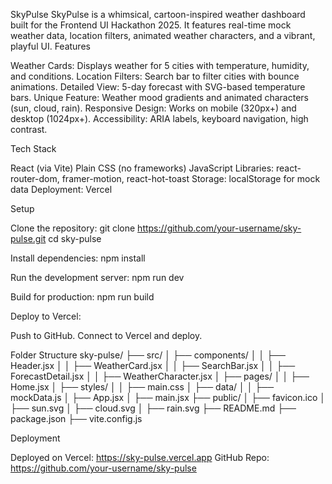 SkyPulse
SkyPulse is a whimsical, cartoon-inspired weather dashboard built for the Frontend UI Hackathon 2025. It features real-time mock weather data, location filters, animated weather characters, and a vibrant, playful UI.
Features

Weather Cards: Displays weather for 5 cities with temperature, humidity, and conditions.
Location Filters: Search bar to filter cities with bounce animations.
Detailed View: 5-day forecast with SVG-based temperature bars.
Unique Feature: Weather mood gradients and animated characters (sun, cloud, rain).
Responsive Design: Works on mobile (320px+) and desktop (1024px+).
Accessibility: ARIA labels, keyboard navigation, high contrast.

Tech Stack

React (via Vite)
Plain CSS (no frameworks)
JavaScript
Libraries: react-router-dom, framer-motion, react-hot-toast
Storage: localStorage for mock data
Deployment: Vercel

Setup

Clone the repository:
git clone https://github.com/your-username/sky-pulse.git
cd sky-pulse


Install dependencies:
npm install


Run the development server:
npm run dev


Build for production:
npm run build


Deploy to Vercel:

Push to GitHub.
Connect to Vercel and deploy.



Folder Structure
sky-pulse/
├── src/
│   ├── components/
│   │   ├── Header.jsx
│   │   ├── WeatherCard.jsx
│   │   ├── SearchBar.jsx
│   │   ├── ForecastDetail.jsx
│   │   ├── WeatherCharacter.jsx
│   ├── pages/
│   │   ├── Home.jsx
│   ├── styles/
│   │   ├── main.css
│   ├── data/
│   │   ├── mockData.js
│   ├── App.jsx
│   ├── main.jsx
├── public/
│   ├── favicon.ico
│   ├── sun.svg
│   ├── cloud.svg
│   ├── rain.svg
├── README.md
├── package.json
├── vite.config.js

Deployment

Deployed on Vercel: https://sky-pulse.vercel.app
GitHub Repo: https://github.com/your-username/sky-pulse

